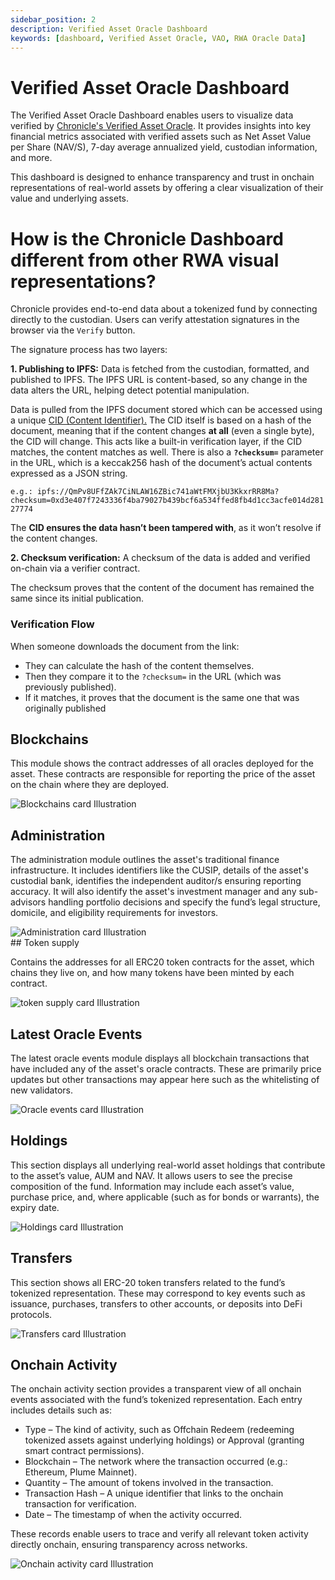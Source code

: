 ```yaml
---
sidebar_position: 2
description: Verified Asset Oracle Dashboard
keywords: [dashboard, Verified Asset Oracle, VAO, RWA Oracle Data]
---
```

 # Verified Asset Oracle Dashboard

The Verified Asset Oracle Dashboard enables users to visualize data verified by [Chronicle's Verified Asset Oracle](/Products/VerifiedAssetOracle/verifiedAssetOracle.md). It provides insights into key financial metrics associated with verified assets such as Net Asset Value per Share (NAV/S), 7-day average annualized yield, custodian information, and more.

This dashboard is designed to enhance transparency and trust in onchain representations of real-world assets by offering a clear visualization of their value and underlying assets.

# How is the Chronicle Dashboard different from other RWA visual representations?
Chronicle provides end-to-end data about a tokenized fund by connecting directly to the custodian. Users can verify attestation signatures in the browser via the `Verify` button.

The signature process has two layers:

 **1. Publishing to IPFS:** Data is fetched from the custodian, formatted, and published to IPFS. The IPFS URL is content-based, so any change in the data alters the URL, helping detect potential manipulation.

Data is pulled from the IPFS document stored which can be accessed using a unique [CID (Content Identifier).](https://docs.ipfs.tech/concepts/content-addressing#) The CID itself is based on a hash of the document, meaning that if the content changes **at all** (even a single byte), the CID will change. This acts like a built-in verification layer, if the CID matches, the content matches as well. There is also a **`?checksum=`** parameter in the URL, which is a keccak256 hash of the document’s actual contents expressed as a JSON string.

`e.g.: ipfs://QmPv8UFfZAk7CiNLAW16ZBic741aWtFMXjbU3KkxrRR8Ma?checksum=0xd3e407f7243336f4ba79027b439bcf6a534ffed8fb4d1cc3acfe014d28127774`

The **CID ensures the data hasn’t been tampered with**, as it won’t resolve if the content changes.

**2. Checksum verification:** A checksum of the data is added and verified on-chain via a verifier contract.

The checksum proves that the content of the document has remained the same since its initial publication.

### Verification Flow

When someone downloads the document from the link:

- They can calculate the hash of the content themselves.
- Then they compare it to the `?checksum=` in the URL (which was previously published).
- If it matches, it proves that the document is the same one that was originally published

## Blockchains

This module shows the contract addresses of all oracles deployed for the asset. These contracts are responsible for reporting the price of the asset on the chain where they are deployed.


<div style={{textAlign: 'center'}}>
<img
    src="  ../../img/Products/VAO/blockchains.png"
    alt="Blockchains card Illustration"
/>
</div>

## Administration

The administration module outlines the asset's traditional finance infrastructure. It includes identifiers like the CUSIP, details of the asset's custodial bank, identifies the independent auditor/s ensuring reporting accuracy. It will also identify the asset's investment manager and any sub-advisors handling portfolio decisions and specify the fund’s legal structure, domicile, and eligibility requirements for investors.

<div style={{textAlign: 'center'}}>
<img
    src="  ../../img/Products/VAO/administration.png"
    alt="Administration card Illustration"
/>
</div>
## Token supply

Contains the addresses for all ERC20 token contracts for the asset, which chains they live on, and how many tokens have been minted by each contract.  

<div style={{textAlign: 'center'}}>
<img
    src="  ../../img/Products/VAO/tokenSupply.png"
    alt="token supply card Illustration"
/>
</div>

## Latest Oracle Events

The latest oracle events module displays all blockchain transactions that have included any of the asset's oracle contracts. These are primarily price updates but other transactions may appear here such as the whitelisting of new validators.

<div style={{textAlign: 'center'}}>
<img
    src="  ../../img/Products/VAO/oracleEvents.png"
    alt="Oracle events card Illustration"
/>
</div>

## Holdings

This section displays all underlying real-world asset holdings that contribute to the asset’s value, AUM and NAV. It allows users to see the precise composition of the fund. Information may include each asset’s value, purchase price, and, where applicable (such as for bonds or warrants), the expiry date.
<div style={{textAlign: 'center'}}>
<img
    src="  ../../img/Products/VAO/holdings.png"
    alt="Holdings card Illustration"
/>
</div>






<!-- Users can check asset verifications in the "Latest Oracle Events" section of the dashboard. This includes details about holdings such as security description, units, maturity dates, unit cost, and base market value.

In the "Administration" section, users can access additional insights, including information about the fund’s custodian, auditor, investment manager, and more. -->

## Transfers

This section shows all ERC-20 token transfers related to the fund’s tokenized representation. These may correspond to key events such as issuance, purchases, transfers to other accounts, or deposits into DeFi protocols.
<div style={{textAlign: 'center'}}>
<img
    src="  ../../img/Products/VAO/transfers.png"
    alt="Transfers card Illustration"
/>
</div>

## Onchain Activity

The onchain activity section provides a transparent view of all onchain events associated with the fund’s tokenized representation. Each entry includes details such as:

- Type – The kind of activity, such as Offchain Redeem (redeeming tokenized assets against underlying holdings) or Approval (granting smart contract permissions).
- Blockchain – The network where the transaction occurred (e.g.: Ethereum, Plume Mainnet).
- Quantity – The amount of tokens involved in the transaction.
- Transaction Hash – A unique identifier that links to the onchain transaction for verification.
- Date – The timestamp of when the activity occurred.

These records enable users to trace and verify all relevant token activity directly onchain, ensuring transparency across networks.

<div style={{textAlign: 'center'}}>
<img
    src="  ../../img/Products/VAO/onchainActivity.png"
    alt="Onchain activity card Illustration"
/>
</div>